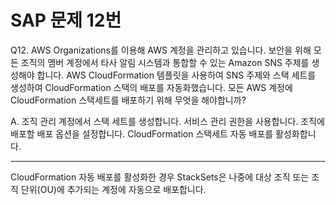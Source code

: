 # SAP 문제 12번

Q12. AWS Organizations를 이용해 AWS 계정을 관리하고 있습니다. 보안을 위해 모든 조직의 멤버 계정에서 타사 알림 시스템과 통합할 수 있는 Amazon SNS 주제를 생성해야 합니다. AWS CloudFormation 템플릿을 사용하여 SNS 주제와 스택 세트를 생성하여 CloudFormation 스택의 배포를 자동화했습니다. 모든 AWS 계정에 CloudFormation 스택세트를 배포하기 위해 무엇을 해야합니까?

A. 조직 관리 계정에서 스택 세트를 생성합니다. 서비스 관리 권한을 사용합니다. 조직에 배포할 배포 옵션을 설정합니다. CloudFormation 스택세트 자동 배포를 활성화합니다.

---

CloudFormation 자동 배포를 활성화한 경우 StackSets은 나중에 대상 조직 또는 조직 단위(OU)에 추가되는 계정에 자동으로 배포합니다.
